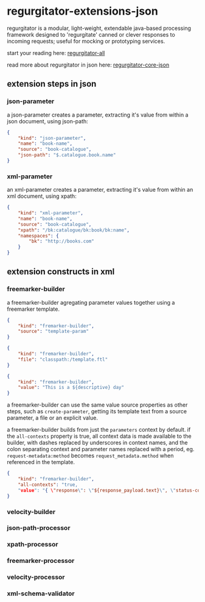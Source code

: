 # regurgitator-extensions-json

regurgitator is a modular, light-weight, extendable java-based processing framework designed to 'regurgitate' canned or clever responses to incoming requests; useful for mocking or prototyping services.

start your reading here: [regurgitator-all](http://github.com/talmeym/regurgitator-all#regurgitator)

read more about regurgitator in json here: [regurgitator-core-json](http://github.com/talmeym/regurgitator-core-json#json-configuration-of-regurgitator)

## extension steps in json

### json-parameter

a json-parameter creates a parameter, extracting it's value from within a json document, using json-path:

```json
{
    "kind": "json-parameter",
    "name": "book-name",
    "source": "book-catalogue",
    "json-path": "$.catalogue.book.name"
}
```

### xml-parameter

an xml-parameter creates a parameter, extracting it's value from within an xml document, using xpath:

```json
{
    "kind": "xml-parameter",
    "name": "book-name",
    "source": "book-catalogue",
    "xpath": "/bk:catalogue/bk:book/bk:name",
    "namespaces": {
        "bk": "http://books.com"
    }
}
```

## extension constructs in xml

### freemarker-builder 

a freemarker-builder agregating parameter values together using a freemarker template.

```json
{
    "kind": "fremarker-builder",
    "source": "template-param"
}

{
    "kind": "fremarker-builder",
    "file": "classpath:/template.ftl"
}

{
    "kind": "fremarker-builder",
    "value": "This is a ${descriptive} day"
}
```

a freemarker-builder can use the same value source properties as other steps, such as ``create-parameter``, getting its template text from a source parameter, a file or an explicit value.

a freemarker-builder builds from just the ``parameters`` context by default. if the ``all-contexts`` property is true, all context data is made available to the builder, with dashes replaced by underscores in context names, and the colon separating context and parameter names replaced with a period, eg. ``request-metadata:method`` becomes ``request_metadata.method`` when referenced in the template.

```json
{
    "kind": "fremarker-builder",
    "all-contexts": "true,
    "value": "{ \"response\": \"${response_payload.text}\", \"status-code\": ${response-metadata.status_code}, \"content-type\": \"${response-metadata.content_type}\" }"
}

```

### velocity-builder

### json-path-processor

### xpath-processor

### freemarker-processor

### velocity-processor

### xml-schema-validator
